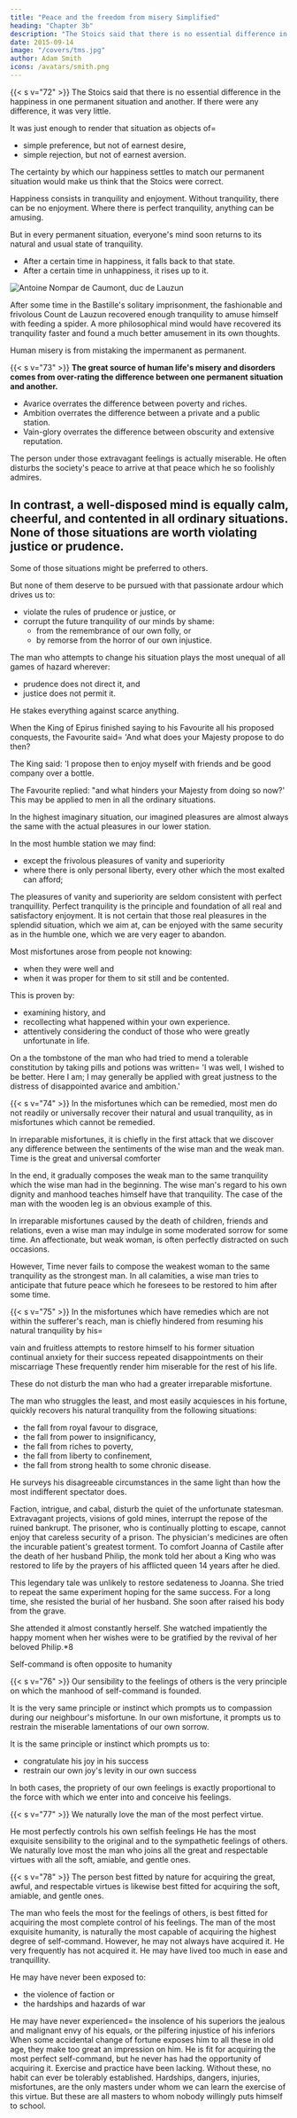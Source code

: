 ```yaml
---
title: "Peace and the freedom from misery Simplified"
heading: "Chapter 3b"
description: "The Stoics said that there is no essential difference in the happiness in one permanent situation and another. If there were any difference, it was very little."
date: 2015-09-14
image: "/covers/tms.jpg"
author: Adam Smith
icons: /avatars/smith.png
---
```



{{< s v="72" >}} The Stoics said that there is no essential difference in the happiness in one permanent situation and another. If there were any difference, it was very little.

It was just enough to render that situation as objects of= 
- simple preference, but not of earnest desire,
- simple rejection, but not of earnest aversion.

The certainty by which our happiness settles to match our permanent situation would make us think that the Stoics were correct.

Happiness consists in tranquility and enjoyment.
Without tranquility, there can be no enjoyment.
Where there is perfect tranquility, anything can be amusing.

But in every permanent situation, everyone's mind soon returns to its natural and usual state of tranquility.
- After a certain time in happiness, it falls back to that state.
- After a certain time in unhappiness, it rises up to it.

<!-- Antoine Nompar de Caumont, duc de Lauzun -->

![Antoine Nompar de Caumont, duc de Lauzun](https://socioecons.files.wordpress.com/2015/03/667px-antoine-nompar-de-caumont-duc-de-lauzun_par_belle.jpg)

After some time in the Bastille's solitary imprisonment, the fashionable and frivolous Count de Lauzun recovered enough tranquility to amuse himself with feeding a spider. A more philosophical mind would have recovered its tranquility faster and found a much better amusement in its own thoughts.
 
Human misery is from mistaking the impermanent as permanent.


{{< s v="73" >}} **The great source of human life's misery and disorders comes from over-rating the difference between one permanent situation and another.**

- Avarice overrates the difference between poverty and riches.
- Ambition overrates the difference between a private and a public station.
- Vain-glory overrates the difference between obscurity and extensive reputation.

The person under those extravagant feelings is actually miserable. He often disturbs the society's peace to arrive at that peace which he so foolishly admires. 

In contrast, a well-disposed mind is equally calm, cheerful, and contented in all ordinary situations. None of those situations are worth violating justice or prudence. 
- 

Some of those situations might be preferred to others.

But none of them deserve to be pursued with that passionate ardour which drives us to:
- violate the rules of prudence or justice, or
- corrupt the future tranquility of our minds by shame:
  - from the remembrance of our own folly, or
  - by remorse from the horror of our own injustice.

The man who attempts to change his situation plays the most unequal of all games of hazard wherever:
- prudence does not direct it, and
- justice does not permit it.

He stakes everything against scarce anything.
 
When the King of Epirus finished saying to his Favourite all his proposed conquests, the Favourite said= 
'And what does your Majesty propose to do then?

The King said:
'I propose then to enjoy myself with friends and be good company over a bottle.

The Favourite replied:
"and what hinders your Majesty from doing so now?'
This may be applied to men in all the ordinary situations.
 
In the highest imaginary situation, our imagined pleasures are almost always the same with the actual pleasures in our lower station.

In the most humble station we may find:
- except the frivolous pleasures of vanity and superiority
- where there is only personal liberty, every other which the most exalted can afford;

The pleasures of vanity and superiority are seldom consistent with perfect tranquillity.
Perfect tranquility is the principle and foundation of all real and satisfactory enjoyment.
It is not certain that those real pleasures in the splendid situation, which we aim at, can be enjoyed with the same security as in the humble one, which we are very eager to abandon.

Most misfortunes arose from people not knowing:
- when they were well and
- when it was proper for them to sit still and be contented.

This is proven by:
- examining history, and
- recollecting what happened within your own experience.
- attentively considering the conduct of those who were greatly unfortunate in life.

On a the tombstone of the man who had tried to mend a tolerable constitution by taking pills and potions was written= 
'I was well, I wished to be better.
Here I am; I may generally be applied with great justness to the distress of disappointed avarice and ambition.'
 

{{< s v="74" >}} In the misfortunes which can be remedied, most men do not readily or universally recover their natural and usual tranquility, as in misfortunes which cannot be remedied.

In irreparable misfortunes, it is chiefly in the first attack that we discover any difference between the sentiments of the wise man and the weak man.
Time is the great and universal comforter

In the end, it gradually composes the weak man to the same tranquility which the wise man had in the beginning.
The wise man's regard to his own dignity and manhood teaches himself have that tranquility.
The case of the man with the wooden leg is an obvious example of this.

In irreparable misfortunes caused by the death of children, friends and relations, even a wise man may indulge in some moderated sorrow for some time.
An affectionate, but weak woman, is often perfectly distracted on such occasions.

However, Time never fails to compose the weakest woman to the same tranquility as the strongest man.
In all calamities, a wise man tries to anticipate that future peace which he foresees to be restored to him after some time.


{{< s v="75" >}} In the misfortunes which have remedies which are not within the sufferer's reach, man is chiefly hindered from resuming his natural tranquility by his= 

vain and fruitless attempts to restore himself to his former situation
continual anxiety for their success
repeated disappointments on their miscarriage
These frequently render him miserable for the rest of his life.

These do not disturb the man who had a greater irreparable misfortune.

The man who struggles the least, and most easily acquiesces in his fortune, quickly recovers his natural tranquility from the following situations:
- the fall from royal favour to disgrace,
- the fall from power to insignificancy,
- the fall from riches to poverty,
- the fall from liberty to confinement,
- the fall from strong health to some chronic disease.

He surveys his disagreeable circumstances in the same light than how the most indifferent spectator does.
 
Faction, intrigue, and cabal, disturb the quiet of the unfortunate statesman.
Extravagant projects, visions of gold mines, interrupt the repose of the ruined bankrupt.
The prisoner, who is continually plotting to escape, cannot enjoy that careless security of a prison.
The physician's medicines are often the incurable patient's greatest torment.
To comfort Joanna of Castile after the death of her husband Philip, the monk told her about a King who was restored to life by the prayers of his afflicted queen 14 years after he died.

This legendary tale was unlikely to restore sedateness to Joanna.
She tried to repeat the same experiment hoping for the same success.
For a long time, she resisted the burial of her husband.
She soon after raised his body from the grave.

She attended it almost constantly herself.
She watched impatiently the happy moment when her wishes were to be gratified by the revival of her beloved Philip.*8

Self-command is often opposite to humanity


{{< s v="76" >}} Our sensibility to the feelings of others is the very principle on which the manhood of self-command is founded.

It is the very same principle or instinct which prompts us to compassion during our neighbour's misfortune.
In our own misfortune, it prompts us to restrain the miserable lamentations of our own sorrow.

It is the same principle or instinct which prompts us to:
- congratulate his joy in his success
- restrain our own joy's levity in our own success

In both cases, the propriety of our own feelings is exactly proportional to the force with which we enter into and conceive his feelings.


{{< s v="77" >}} We naturally love the man of the most perfect virtue.

He most perfectly controls his own selfish feelings
He has the most exquisite sensibility to the original and to the sympathetic feelings of others.
We naturally love most the man who joins all the great and respectable virtues with all the soft, amiable, and gentle ones.


{{< s v="78" >}} The person best fitted by nature for acquiring the great, awful, and respectable virtues is likewise best fitted for acquiring the soft, amiable, and gentle ones.

The man who feels the most for the feelings of others, is best fitted for acquiring the most complete control of his feelings.
The man of the most exquisite humanity, is naturally the most capable of acquiring the highest degree of self-command.
However, he may not always have acquired it.
He very frequently has not acquired it.
He may have lived too much in ease and tranquillity.

He may have never been exposed to:
- the violence of faction or
- the hardships and hazards of war

He may have never experienced= 
the insolence of his superiors
the jealous and malignant envy of his equals, or
the pilfering injustice of his inferiors
When some accidental change of fortune exposes him to all these in old age, they make too great an impression on him.
He is fit for acquiring the most perfect self-command, but he never has had the opportunity of acquiring it.
Exercise and practice have been lacking.
Without these, no habit can ever be tolerably established.
Hardships, dangers, injuries, misfortunes, are the only masters under whom we can learn the exercise of this virtue.
But these are all masters to whom nobody willingly puts himself to school.
 


